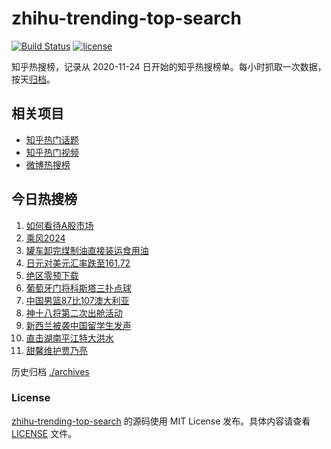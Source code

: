 # zhihu-trending-top-search

[![Build Status](https://github.com/justjavac/zhihu-trending-top-search/workflows/ci/badge.svg?branch=main)](https://github.com/justjavac/zhihu-trending-top-search/actions)
[![license](https://img.shields.io/github/license/justjavac/zhihu-trending-top-search)](https://github.com/justjavac/zhihu-trending-top-search/blob/main/LICENSE)

知乎热搜榜，记录从 2020-11-24 日开始的知乎热搜榜单。每小时抓取一次数据，按天[归档](./archives)。

## 相关项目

- [知乎热门话题](https://github.com/justjavac/zhihu-trending-hot-questions)
- [知乎热门视频](https://github.com/justjavac/zhihu-trending-hot-video)
- [微博热搜榜](https://github.com/justjavac/weibo-trending-hot-search)

## 今日热搜榜

<!-- BEGIN -->
<!-- 最后更新时间 Sun Jul 07 2024 20:19:13 GMT+0800 (China Standard Time) -->

1. [如何看待A股市场](https://www.zhihu.com/search?q=%E5%A6%82%E4%BD%95%E7%9C%8B%E5%BE%85A%E8%82%A1%E5%B8%82%E5%9C%BA)
1. [乘风2024](https://www.zhihu.com/search?q=%E4%B9%98%E9%A3%8E2024)
1. [罐车卸完煤制油直接装运食用油](https://www.zhihu.com/search?q=%E7%BD%90%E8%BD%A6%E5%8D%B8%E5%AE%8C%E7%85%A4%E5%88%B6%E6%B2%B9%E7%9B%B4%E6%8E%A5%E8%A3%85%E8%BF%90%E9%A3%9F%E7%94%A8%E6%B2%B9)
1. [日元对美元汇率跌至161.72](https://www.zhihu.com/search?q=%E6%97%A5%E5%85%83%E5%AF%B9%E7%BE%8E%E5%85%83%E6%B1%87%E7%8E%87%E8%B7%8C%E8%87%B3161.72)
1. [绝区零预下载](https://www.zhihu.com/search?q=%E7%BB%9D%E5%8C%BA%E9%9B%B6%E9%A2%84%E4%B8%8B%E8%BD%BD)
1. [葡萄牙门将科斯塔三扑点球](https://www.zhihu.com/search?q=%E8%91%A1%E8%90%84%E7%89%99%E9%97%A8%E5%B0%86%E7%A7%91%E6%96%AF%E5%A1%94%E4%B8%89%E6%89%91%E7%82%B9%E7%90%83)
1. [中国男篮87比107澳大利亚](https://www.zhihu.com/search?q=%E4%B8%AD%E5%9B%BD%E7%94%B7%E7%AF%AE87%E6%AF%94107%E6%BE%B3%E5%A4%A7%E5%88%A9%E4%BA%9A)
1. [神十八将第二次出舱活动](https://www.zhihu.com/search?q=%E7%A5%9E%E5%8D%81%E5%85%AB%E5%B0%86%E7%AC%AC%E4%BA%8C%E6%AC%A1%E5%87%BA%E8%88%B1%E6%B4%BB%E5%8A%A8)
1. [新西兰被袭中国留学生发声](https://www.zhihu.com/search?q=%E6%96%B0%E8%A5%BF%E5%85%B0%E8%A2%AB%E8%A2%AD%E4%B8%AD%E5%9B%BD%E7%95%99%E5%AD%A6%E7%94%9F%E5%8F%91%E5%A3%B0)
1. [直击湖南平江特大洪水](https://www.zhihu.com/search?q=%E7%9B%B4%E5%87%BB%E6%B9%96%E5%8D%97%E5%B9%B3%E6%B1%9F%E7%89%B9%E5%A4%A7%E6%B4%AA%E6%B0%B4)
1. [甜馨维护贾乃亮](https://www.zhihu.com/search?q=%E7%94%9C%E9%A6%A8%E7%BB%B4%E6%8A%A4%E8%B4%BE%E4%B9%83%E4%BA%AE)

<!-- END -->

历史归档 [./archives](./archives)

### License

[zhihu-trending-top-search](https://github.com/justjavac/zhihu-trending-top-search) 的源码使用 MIT License
发布。具体内容请查看 [LICENSE](./LICENSE) 文件。
